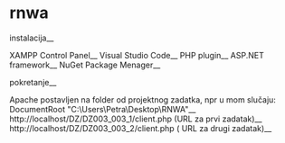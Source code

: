 # rnwa 
instalacija__

XAMPP Control Panel__
Visual Studio Code__
PHP plugin__
ASP.NET framework__
NuGet Package Menager__

pokretanje__

Apache postavljen na folder od projektnog zadatka, npr u mom slučaju: DocumentRoot "C:\Users\Petra\Desktop\RNWA"__
http://localhost/DZ/DZ003_003_1/client.php (URL za prvi zadatak)__
http://localhost/DZ/DZ003_003_2/client.php ( URL za drugi zadatak)__
